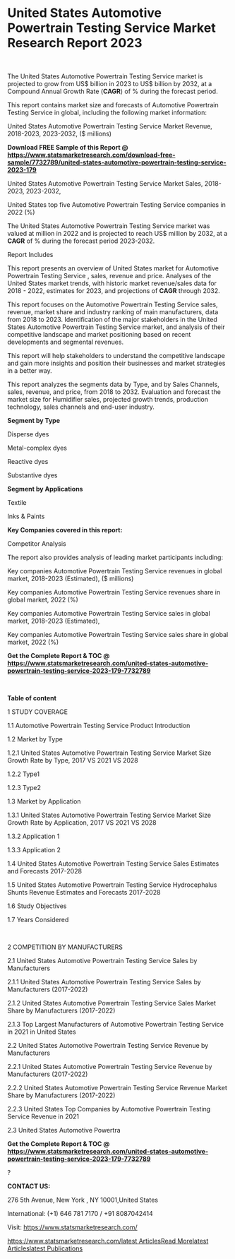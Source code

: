 <h1>United States Automotive Powertrain Testing Service Market Research Report 2023</h1><br/><p>The United States Automotive Powertrain Testing Service market is projected to grow from US$ billion in 2023 to US$ billion by 2032, at a Compound Annual Growth Rate (<strong>CAGR</strong>) of % during the forecast period.</p>
 
 
 
 <p>This report contains market size and forecasts of Automotive Powertrain Testing Service in global, including the following market information:</p>
 
 
 
 <p>United States Automotive Powertrain Testing Service Market Revenue, 2018-2023, 2023-2032, ($ millions)</p>
 
 
 
 <p><strong>Download FREE Sample of this Report @ <a href="https://www.statsmarketresearch.com/download-free-sample/7732789/united-states-automotive-powertrain-testing-service-2023-179">https://www.statsmarketresearch.com/download-free-sample/7732789/united-states-automotive-powertrain-testing-service-2023-179</a></strong></p>
 
 
 
 <p>United States Automotive Powertrain Testing Service Market Sales, 2018-2023, 2023-2032,</p>
 
 
 
 <p>United States top five Automotive Powertrain Testing Service companies in 2022 (%)</p>
 
 
 
 <p>The United States Automotive Powertrain Testing Service market was valued at million in 2022 and is projected to reach US$ million by 2032, at a <strong>CAGR</strong> of % during the forecast period 2023-2032.</p>
 
 
 
 <p>Report Includes</p>
 
 
 
 <p>This report presents an overview of United States market for Automotive Powertrain Testing Service , sales, revenue and price. Analyses of the United States market trends, with historic market revenue/sales data for 2018 - 2022, estimates for 2023, and projections of <strong>CAGR</strong> through 2032.</p>
 
 
 
 <p>This report focuses on the Automotive Powertrain Testing Service sales, revenue, market share and industry ranking of main manufacturers, data from 2018 to 2023. Identification of the major stakeholders in the United States Automotive Powertrain Testing Service market, and analysis of their competitive landscape and market positioning based on recent developments and segmental revenues.</p>
 
 
 
 <p>This report will help stakeholders to understand the competitive landscape and gain more insights and position their businesses and market strategies in a better way.</p>
 
 
 
 <p>This report analyzes the segments data by Type, and by Sales Channels, sales, revenue, and price, from 2018 to 2032. Evaluation and forecast the market size for Humidifier sales, projected growth trends, production technology, sales channels and end-user industry.</p>
 
 
 
 <p><strong>Segment by Type</strong></p>
 
 
 
 <p>Disperse dyes</p>
 
 
 
 <p>Metal-complex dyes</p>
 
 
 
 <p>Reactive dyes</p>
 
 
 
 <p>Substantive dyes</p>
 
 
 
 <p><strong>Segment <strong><strong>by Applications</strong></strong></strong></p>
 
 
 
 <p>Textile</p>
 
 
 
 <p>Inks & Paints</p>
 
 
 
 <p><strong>Key Companies covered in this report:</strong></p>
 
 
 
 <p>Competitor Analysis</p>
 
 
 
 <p>The report also provides analysis of leading market participants including:</p>
 
 
 
 <p>Key companies Automotive Powertrain Testing Service revenues in global market, 2018-2023 (Estimated), ($ millions)</p>
 
 
 
 <p>Key companies Automotive Powertrain Testing Service revenues share in global market, 2022 (%)</p>
 
 
 
 <p>Key companies Automotive Powertrain Testing Service sales in global market, 2018-2023 (Estimated),</p>
 
 
 
 <p>Key companies Automotive Powertrain Testing Service sales share in global market, 2022 (%)</p>
 
 
 
 <div><b>Get the Complete Report & TOC @ <a href="https://www.statsmarketresearch.com/united-states-automotive-powertrain-testing-service-2023-179-7732789">https://www.statsmarketresearch.com/united-states-automotive-powertrain-testing-service-2023-179-7732789</a></b></div>
 
 
 
 <p><br />
 
 <b>Table of content</b></p>
 
 
 
 <p>1 STUDY COVERAGE<br />
 
 1.1 Automotive Powertrain Testing Service Product Introduction<br />
 
 1.2 Market by Type<br />
 
 1.2.1 United States Automotive Powertrain Testing Service Market Size Growth Rate by Type, 2017 VS 2021 VS 2028<br />
 
 1.2.2 Type1<br />
 
 1.2.3 Type2<br />
 
 1.3 Market by Application<br />
 
 1.3.1 United States Automotive Powertrain Testing Service Market Size Growth Rate by Application, 2017 VS 2021 VS 2028<br />
 
 1.3.2 Application 1<br />
 
 1.3.3 Application 2<br />
 
 1.4 United States Automotive Powertrain Testing Service Sales Estimates and Forecasts 2017-2028<br />
 
 1.5 United States Automotive Powertrain Testing Service Hydrocephalus Shunts Revenue Estimates and Forecasts 2017-2028<br />
 
 1.6 Study Objectives<br />
 
 1.7 Years Considered<br />
 
 <br />
 
 2 COMPETITION BY MANUFACTURERS<br />
 
 2.1 United States Automotive Powertrain Testing Service Sales by Manufacturers<br />
 
 2.1.1 United States Automotive Powertrain Testing Service Sales by Manufacturers (2017-2022)<br />
 
 2.1.2 United States Automotive Powertrain Testing Service Sales Market Share by Manufacturers (2017-2022)<br />
 
 2.1.3 Top Largest Manufacturers of Automotive Powertrain Testing Service in 2021 in United States<br />
 
 2.2 United States Automotive Powertrain Testing Service Revenue by Manufacturers<br />
 
 2.2.1 United States Automotive Powertrain Testing Service Revenue by Manufacturers (2017-2022)<br />
 
 2.2.2 United States Automotive Powertrain Testing Service Revenue Market Share by Manufacturers (2017-2022)<br />
 
 2.2.3 United States Top Companies by Automotive Powertrain Testing Service Revenue in 2021<br />
 
 2.3 United States Automotive Powertra</p>
 
 
 
 <div><b>Get the Complete Report & TOC @ <a href="https://www.statsmarketresearch.com/united-states-automotive-powertrain-testing-service-2023-179-7732789">https://www.statsmarketresearch.com/united-states-automotive-powertrain-testing-service-2023-179-7732789</a></b></div>
 
 
 
 <p>? </p>
 
 
 
 <p><b>CONTACT US:</b><br />
 
 276 5th Avenue, New York , NY 10001,United States<br />
 
 International: (+1) 646 781 7170 / +91 8087042414<br />
 
 Visit: <a href="https://www.statsmarketresearch.com/">https://www.statsmarketresearch.com/</a><br />
 
 <a href="https://gyeongbokgung.com">https://www.statsmarketresearch.com/</a><a href="https://hallyeomaritime.com">latest Articles</a><a href="https://jingwansa.com">Read More</a><a href="https://nguoiviet.jp/">latest Articles</a><a href="https://www.intelmarketresearch.com/">latest Publications</a></p>
